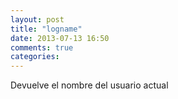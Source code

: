 ```yaml
---
layout: post
title: "logname"
date: 2013-07-13 16:50
comments: true
categories: 
---
```

Devuelve el nombre del usuario actual 

